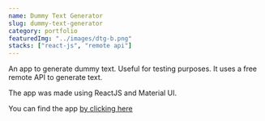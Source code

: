 ```yaml
---
name: Dummy Text Generator
slug: dummy-text-generator
category: portfolio
featuredImg: "../images/dtg-b.png"
stacks: ["react-js", "remote api"]
---
```


An app to generate dummy text. Useful for testing purposes. It uses a free remote API to generate text.

The app was made using ReactJS and Material UI.

You can find the app [by clicking here](https://imranmollajoy.github.io/dummy-text-generator/)
